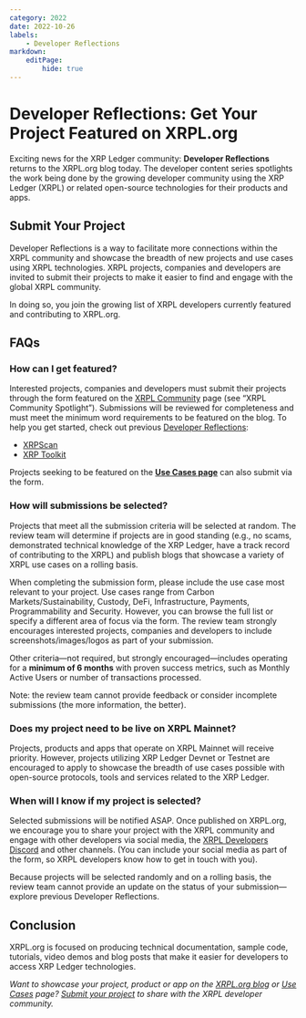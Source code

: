 ```yaml
---
category: 2022
date: 2022-10-26
labels:
    - Developer Reflections
markdown:
    editPage:
        hide: true
---
```

# Developer Reflections: Get Your Project Featured on XRPL.org

Exciting news for the XRP Ledger community: **Developer Reflections** returns to the XRPL.org blog today. The developer content series spotlights the work being done by the growing developer community using the XRP Ledger (XRPL) or related open-source technologies for their products and apps. 

<!-- BREAK -->

## Submit Your Project

Developer Reflections is a way to facilitate more connections within the XRPL community and showcase the breadth of new projects and use cases using XRPL technologies. XRPL projects, companies and developers are invited to submit their projects to make it easier to find and engage with the global XRPL community. 

In doing so, you join the growing list of XRPL developers currently featured and contributing to XRPL.org. 

## FAQs

### How can I get featured?

Interested projects, companies and developers must submit their projects through the form featured on the [XRPL Community](/community) page (see “XRPL Community Spotlight”). Submissions will be reviewed for completeness and must meet the minimum word requirements to be featured on the blog. To help you get started, check out previous [Developer Reflections](https://xrpl.org/blog/label/developer-reflections.html):

- [XRPScan](https://xrpl.org/blog/2020/developer-reflections-xrpscan.html)
- [XRP Toolkit](https://xrpl.org/blog/2020/developer-reflections-xrp-toolkit.html)

Projects seeking to be featured on the **[Use Cases page](/about/uses)** can also submit via the form. 

### How will submissions be selected?

Projects that meet all the submission criteria will be selected at random. The review team will determine if projects are in good standing (e.g., no scams, demonstrated technical knowledge of the XRP Ledger, have a track record of contributing to the XRPL) and publish blogs that showcase a variety of XRPL use cases on a rolling basis. 

When completing the submission form, please include the use case most relevant to your project. Use cases range from Carbon Markets/Sustainability, Custody, DeFi, Infrastructure, Payments, Programmability and Security. However, you can browse the full list or specify a different area of focus via the form. The review team strongly encourages interested projects, companies and developers to include screenshots/images/logos as part of your submission. 

Other criteria—not required, but strongly encouraged—includes operating for a **minimum of 6 months** with proven success metrics, such as Monthly Active Users or number of transactions processed. 

Note: the review team cannot provide feedback or consider incomplete submissions (the more information, the better). 

### Does my project need to be live on XRPL Mainnet?

Projects, products and apps that operate on XRPL Mainnet will receive priority. However, projects utilizing XRP Ledger Devnet or Testnet are encouraged to apply to showcase the breadth of use cases possible with open-source protocols, tools and services related to the XRP Ledger. 

### When will I know if my project is selected?

Selected submissions will be notified ASAP. Once published on XRPL.org, we encourage you to share your project with the XRPL community and engage with other developers via social media, the [XRPL Developers Discord](https://t.co/I3s42AsIKS) and other channels. (You can include your social media as part of the form, so XRPL developers know how to get in touch with you). 

Because projects will be selected randomly and on a rolling basis, the review team cannot provide an update on the status of your submission—explore previous Developer Reflections.

## Conclusion

XRPL.org is focused on producing technical documentation, sample code, tutorials, video demos and blog posts that make it easier for developers to access XRP Ledger technologies. 

_Want to showcase your project, product or app on the [XRPL.org blog](https://xrpl.org/blog) or [Use Cases](/about/uses) page? [Submit your project](/community) to share with the XRPL developer community._
